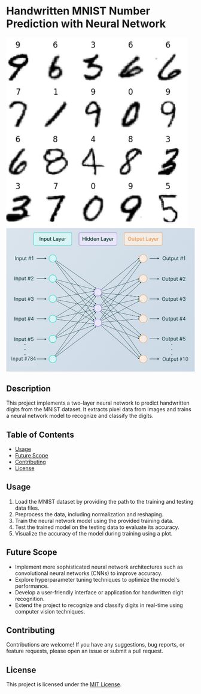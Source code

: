 # Handwritten MNIST Number Prediction with Neural Network

![MNIST](https://github.com/ArthreyaK/Neural-Network-Model-for-Predicting-Hand-Writtend-Numbers/blob/main/MNIST.jpg)
![MNIST Neural Network](https://github.com/ArthreyaK/Neural-Network-Model-for-Predicting-Hand-Writtend-Numbers/blob/main/Neural%20network%20model.jpg)

## Description

This project implements a two-layer neural network to predict handwritten digits from the MNIST dataset. It extracts pixel data from images and trains a neural network model to recognize and classify the digits.

## Table of Contents

- [Usage](#usage)
- [Future Scope](#future-scope)
- [Contributing](#contributing)
- [License](#license)


## Usage

1. Load the MNIST dataset by providing the path to the training and testing data files.
2. Preprocess the data, including normalization and reshaping.
3. Train the neural network model using the provided training data.
4. Test the trained model on the testing data to evaluate its accuracy.
5. Visualize the accuracy of the model during training using a plot.


## Future Scope

- Implement more sophisticated neural network architectures such as convolutional neural networks (CNNs) to improve accuracy.
- Explore hyperparameter tuning techniques to optimize the model's performance.
- Develop a user-friendly interface or application for handwritten digit recognition.
- Extend the project to recognize and classify digits in real-time using computer vision techniques.

## Contributing

Contributions are welcome! If you have any suggestions, bug reports, or feature requests, please open an issue or submit a pull request.

## License

This project is licensed under the [MIT License](LICENSE).
